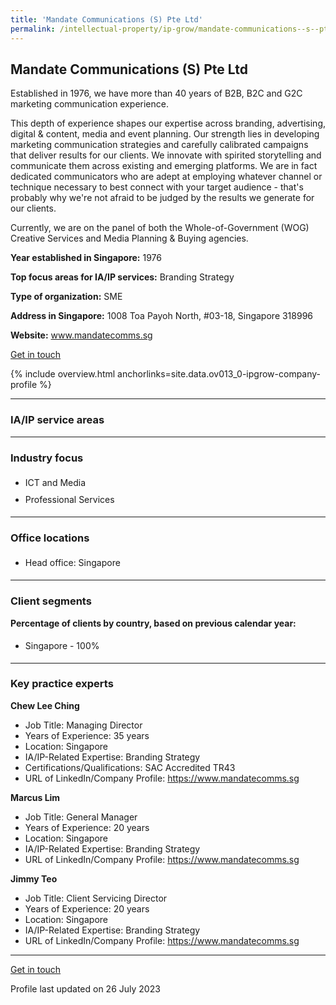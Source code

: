 ```yaml
---
title: 'Mandate Communications (S) Pte Ltd'
permalink: /intellectual-property/ip-grow/mandate-communications--s--pte-ltd/
---
```


## Mandate Communications (S) Pte Ltd

Established in 1976, we have more than 40 years of B2B, B2C and G2C marketing communication experience.

This depth of experience shapes our expertise across  branding, advertising, digital & content, media and event planning. Our strength lies in developing marketing communication strategies and carefully calibrated campaigns that deliver results for our clients. We innovate with spirited storytelling and communicate them across existing and emerging platforms. We are in fact dedicated communicators who are adept at employing whatever channel or technique necessary to best connect with your target audience - that's probably why we're not afraid to be judged by the results we generate for our clients.

Currently, we are on the panel of both the Whole-of-Government (WOG) Creative Services and Media Planning & Buying agencies.

<b>Year established in Singapore:</b> 1976

<b>Top focus areas for IA/IP services:</b> Branding Strategy

<b>Type of organization:</b> SME

<b>Address in Singapore:</b> 1008 Toa Payoh North, #03-18, Singapore 318996

<b>Website:</b> <a href='www.mandatecomms.sg'>www.mandatecomms.sg</a>

<a class='btn' href='https://form.gov.sg/647d2fe50590a40012eee7a3' target='_blank' rel='noopener'>Get in touch</a>

{% include overview.html anchorlinks=site.data.ov013_0-ipgrow-company-profile %}

---
<a name='ip-related-service-areas'></a>
### IA/IP service areas

---
<a name='industry-focus'></a>
### Industry focus

<ul><li style='line-height: 27px; margin: 0px 0px !important'> ICT and Media</li><li style='line-height: 27px; margin: 0px 0px !important'>Professional Services</li></ul>

---
<a name='office-locations'></a>
### Office locations

<ul><li style='line-height: 27px; margin: 0px 0px !important'> Head office: Singapore</li></ul>

---
<a name='client-segments'></a>
### Client segments

**Percentage of clients by country, based on previous calendar year:**

<ul><li style='line-height: 27px; margin: 0px 0px !important'> Singapore - 100%</li></ul>

---
<a name='key-practice-experts'></a>
### Key practice experts

**Chew Lee Ching**

- Job Title: Managing Director
- Years of Experience: 35 years
- Location: Singapore
- IA/IP-Related Expertise: Branding Strategy
- Certifications/Qualifications: SAC Accredited TR43
- URL of LinkedIn/Company Profile: <a href="https://www.mandatecomms.sg" target="_blank" rel="noopener">https://www.mandatecomms.sg</a>

**Marcus Lim**

- Job Title: General Manager
- Years of Experience: 20 years
- Location: Singapore
- IA/IP-Related Expertise: Branding Strategy
- URL of LinkedIn/Company Profile: <a href="https://www.mandatecomms.sg" target="_blank" rel="noopener">https://www.mandatecomms.sg</a>

**Jimmy Teo**

- Job Title: Client Servicing Director
- Years of Experience: 20 years
- Location: Singapore
- IA/IP-Related Expertise: Branding Strategy
- URL of LinkedIn/Company Profile: <a href="https://www.mandatecomms.sg" target="_blank" rel="noopener">https://www.mandatecomms.sg</a>

---
<p>
<a class='btn' href='https://form.gov.sg/647d2fe50590a40012eee7a3' target='_blank' rel='noopener'>Get in touch</a>
</p>
Profile last updated on 26 July 2023

